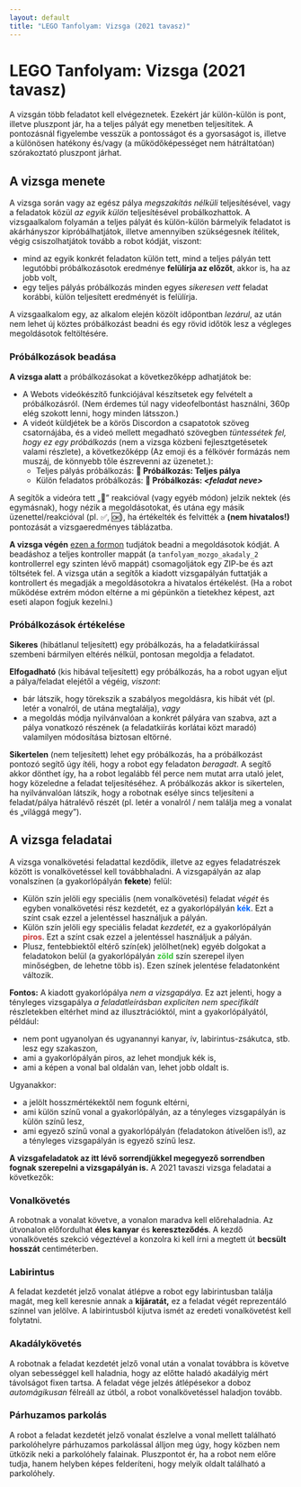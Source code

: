 ```yaml
---
layout: default
title: "LEGO Tanfolyam: Vizsga (2021 tavasz)"
---
```


# LEGO Tanfolyam: Vizsga (2021 tavasz)

A vizsgán több feladatot kell elvégeznetek. Ezekért jár külön-külön is pont, illetve pluszpont jár, ha a teljes pályát egy menetben teljesítitek. A pontozásnál figyelembe vesszük a pontosságot és a gyorsaságot is, illetve a különösen hatékony és/vagy (a működőképességet nem hátráltatóan) szórakoztató pluszpont járhat.

## A vizsga menete

A vizsga során vagy az egész pálya _megszakítás nélküli_ teljesítésével, vagy a feladatok közül _az egyik külön_ teljesítésével probálkozhattok. A vizsgaalkalom folyamán a teljes pályát és külön-külön bármelyik feladatot is akárhányszor kipróbálhatjátok, illetve amennyiben szükségesnek ítélitek, végig csiszolhatjátok tovább a robot kódját, viszont:
- mind az egyik konkrét feladaton külön tett, mind a teljes pályán tett legutóbbi próbálkozásotok eredménye **felülírja az előzőt**, akkor is, ha az jobb volt,
- egy teljes pályás próbálkozás minden egyes _sikeresen vett_ feladat korábbi, külön teljesített eredményét is felülírja.

A vizsgaalkalom egy, az alkalom elején közölt időpontban _lezárul_, az után nem lehet új köztes próbálkozást beadni és egy rövid időtök lesz a végleges megoldásotok feltöltésére.

### Próbálkozások beadása

**A vizsga alatt** a próbálkozásokat a következőképp adhatjátok be:
- A Webots videókészítő funkciójával készítsetek egy felvételt a próbálkozásról. (Nem érdemes túl nagy videofelbontást használni, 360p elég szokott lenni, hogy minden látsszon.)
- A videót küldjétek be a körös Discordon a csapatotok szöveg csatornájába, és a videó mellett megadható szövegben _tüntessétek fel, hogy ez egy próbálkozás_ (nem a vizsga közbeni fejlesztgetésetek valami részlete), a következőképp (Az emoji és a félkövér formázás nem muszáj, de könnyebb tőle észrevenni az üzenetet.):
  - Teljes pályás próbálkozás: **🔰 Próbálkozás: Teljes pálya**
  - Külön feladatos próbálkozás: **🔰 Próbálkozás: _\<feladat neve\>_**

A segítők a videóra tett „👀” reakcióval (vagy egyéb módon) jelzik nektek (és egymásnak), hogy nézik a megoldásotokat, és utána egy másik üzenettel/reakcióval (pl. ✅, 🆗), ha értékelték és felvitték a **(nem hivatalos!)** pontozását a vizsgaeredményes táblázatba.

**A vizsga végén** [ezen a formon](https://docs.google.com/forms/d/e/1FAIpQLSet20wSE6fyOqtqmR7q4gW16yE9rFiP7qomcXrSJYy6y4CLhA/viewform?usp=sf_link) tudjátok beadni a megoldásotok kódját. A beadáshoz a teljes kontroller mappát (a `tanfolyam_mozgo_akadaly_2` kontrollerrel egy szinten lévő mappát) csomagoljátok egy ZIP-be és azt töltsétek fel. A vizsga után a segítők a kiadott vizsgapályán futtatják a kontrollert és megadják a megoldásotokra a hivatalos értékelést. (Ha a robot működése extrém módon eltérne a mi gépünkön a tietekhez képest, azt eseti alapon fogjuk kezelni.)

### Próbálkozások értékelése

**Sikeres** (hibátlanul teljesített) egy próbálkozás, ha a feladatkiírással szembeni bármilyen eltérés nélkül, pontosan megoldja a feladatot.

**Elfogadható** (kis hibával teljesített) egy próbálkozás, ha a robot ugyan eljut a pálya/feladat elejétől a végéig, _viszont_:
- bár látszik, hogy törekszik a szabályos megoldásra, kis hibát vét (pl. letér a vonalról, de utána megtalálja), _vagy_
- a megoldás módja nyilvánvalóan a konkrét pályára van szabva, azt a pálya vonatkozó részének (a feladatkiírás korlátai közt maradó) valamilyen módosítása biztosan eltörné.

**Sikertelen** (nem teljesített) lehet egy próbálkozás, ha a próbálkozást pontozó segítő úgy ítéli, hogy a robot egy feladaton _beragadt_. A segítő akkor dönthet így, ha a robot legalább fél perce nem mutat arra utaló jelet, hogy közeledne a feladat teljesítéséhez. A próbálkozás akkor is sikertelen, ha nyilvánvalóan látszik, hogy a robotnak esélye sincs teljesíteni a feladat/pálya hátralévő részét (pl. letér a vonalról / nem találja meg a vonalat és „világgá megy”).

## A vizsga feladatai

A vizsga vonalkövetési feladattal kezdődik, illetve az egyes feladatrészek között is vonalkövetéssel kell továbbhaladni. A vizsgapályán az alap vonalszínen (a gyakorlópályán <span style="color: #000; text-shadow: 0px 0px 2px #fff;">**fekete**</span>) felül:
- Külön szín jelöli egy speciális (nem vonalkövetési) feladat _végét_ és egyben vonalkövetési rész kezdetét, ez a gyakorlópályán <span style="color: #0066FF;">**kék**</span>. Ezt a színt csak ezzel a jelentéssel használjuk a pályán.
- Külön szín jelöli egy speciális feladat _kezdetét_, ez a gyakorlópályán <span style="color: #C83737;">**piros**</span>. Ezt a színt csak ezzel a jelentéssel használjuk a pályán.
- Plusz, fentebbiektől eltérő szín(ek) jelölhet(nek) egyéb dolgokat a feladatokon belül (a gyakorlópályán <span style="color: #37C837;">**zöld**</span> szín szerepel ilyen minőségben, de lehetne több is). Ezen színek jelentése feladatonként változik.

**Fontos:** A kiadott gyakorlópálya _nem a vizsgapálya_. Ez azt jelenti, hogy a tényleges vizsgapálya _a feladatleírásban expliciten nem specifikált_ részletekben eltérhet mind az illusztrációktól, mint a gyakorlópályától, például:
- nem pont ugyanolyan és ugyanannyi kanyar, ív, labirintus-zsákutca, stb. lesz egy szakaszon,
- ami a gyakorlópályán piros, az lehet mondjuk kék is,
- ami a képen a vonal bal oldalán van, lehet jobb oldalt is.

Ugyanakkor:
- a jelölt hosszmértékektől nem fogunk eltérni,
- ami külön színű vonal a gyakorlópályán, az a tényleges vizsgapályán is külön színű lesz,
- ami egyező színű vonal a gyakorlópályán (feladatokon átívelően is!), az a tényleges vizsgapályán is egyező színű lesz.

**A vizsgafeladatok az itt lévő sorrendjükkel megegyező sorrendben fognak szerepelni a vizsgapályán is.** A 2021 tavaszi vizsga feladatai a következők:

### Vonalkövetés
A robotnak a vonalat követve, a vonalon maradva kell előrehaladnia. Az útvonalon előfordulhat **éles kanyar** és **kereszteződés**. A kezdő vonalkövetés szekció végeztével a konzolra ki kell írni a megtett út **becsült hosszát** centiméterben. 

### Labirintus
A feladat kezdetét jelző vonalat átlépve a robot egy labirintusban találja magát, meg kell keresnie annak a **kijáratát,** ez a feladat végét reprezentáló színnel van jelölve. A labirintusból kijutva ismét az eredeti vonalkövetést kell folytatni.

### Akadálykövetés
A robotnak a feladat kezdetét jelző vonal után a vonalat továbbra is követve olyan sebességgel kell haladnia, hogy az előtte haladó akadályig mért távolságot fixen tartsa. A feladat vége jelzés átlépésekor a doboz _automágikusan_ félreáll az útból, a robot vonalkövetéssel haladjon tovább.

### Párhuzamos parkolás
A robot a feladat kezdetét jelző vonalat észlelve a vonal mellett található parkolóhelyre párhuzamos parkolással álljon meg úgy, hogy közben nem ütközik neki a parkolóhely falainak. Pluszpontot ér, ha a robot nem előre tudja, hanem helyben képes felderíteni, hogy melyik oldalt található a parkolóhely.
